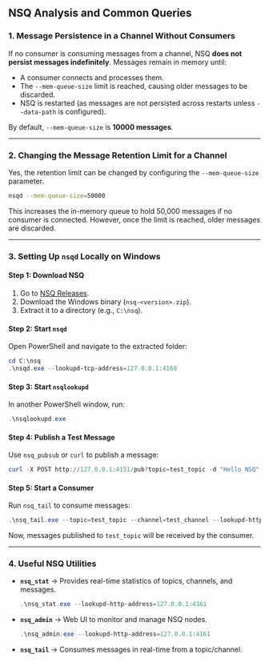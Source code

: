 ## NSQ Analysis and Common Queries

### 1. Message Persistence in a Channel Without Consumers  
If no consumer is consuming messages from a channel, NSQ **does not persist messages indefinitely**. Messages remain in memory until:  
- A consumer connects and processes them.  
- The `--mem-queue-size` limit is reached, causing older messages to be discarded.  
- NSQ is restarted (as messages are not persisted across restarts unless `--data-path` is configured).  

By default, `--mem-queue-size` is **10000 messages**.

---

### 2. Changing the Message Retention Limit for a Channel  
Yes, the retention limit can be changed by configuring the `--mem-queue-size` parameter.  

```sh
nsqd --mem-queue-size=50000
```

This increases the in-memory queue to hold 50,000 messages if no consumer is connected. However, once the limit is reached, older messages are discarded.

---

### 3. Setting Up `nsqd` Locally on Windows  

#### **Step 1: Download NSQ**  
1. Go to [NSQ Releases](https://github.com/nsqio/nsq/releases).  
2. Download the Windows binary (`nsq-<version>.zip`).  
3. Extract it to a directory (e.g., `C:\nsq`).

#### **Step 2: Start `nsqd`**  
Open PowerShell and navigate to the extracted folder:  

```powershell
cd C:\nsq
.\nsqd.exe --lookupd-tcp-address=127.0.0.1:4160
```

#### **Step 3: Start `nsqlookupd`**  
In another PowerShell window, run:

```powershell
.\nsqlookupd.exe
```

#### **Step 4: Publish a Test Message**  
Use `nsq_pubsub` or `curl` to publish a message:

```powershell
curl -X POST http://127.0.0.1:4151/pub?topic=test_topic -d "Hello NSQ"
```

#### **Step 5: Start a Consumer**  
Run `nsq_tail` to consume messages:

```powershell
.\nsq_tail.exe --topic=test_topic --channel=test_channel --lookupd-http-address=127.0.0.1:4161
```

Now, messages published to `test_topic` will be received by the consumer.

---

### 4. Useful NSQ Utilities  

- **`nsq_stat`** → Provides real-time statistics of topics, channels, and messages.  
  ```powershell
  .\nsq_stat.exe --lookupd-http-address=127.0.0.1:4161
  ```
  
- **`nsq_admin`** → Web UI to monitor and manage NSQ nodes.  
  ```powershell
  .\nsq_admin.exe --lookupd-http-address=127.0.0.1:4161
  ```

- **`nsq_tail`** → Consumes messages in real-time from a topic/channel.
